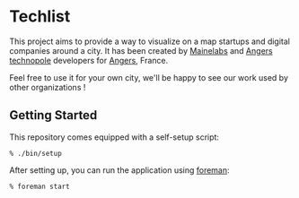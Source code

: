 Techlist
========

This project aims to provide a way to visualize on a map startups and digital companies around a city. It has been created by [Mainelabs] and [Angers technopole] developers for [Angers], France.

Feel free to use it for your own city, we'll be happy to see our work used by other organizations !

Getting Started
---------------

This repository comes equipped with a self-setup script:

    % ./bin/setup

After setting up, you can run the application using [foreman]:

    % foreman start

[foreman]: http://ddollar.github.io/foreman/
[Mainelabs]: http://mainelabs.fr
[Angers technopole]: http://angerstechnopole.com/
[Angers]: http://angers.fr
